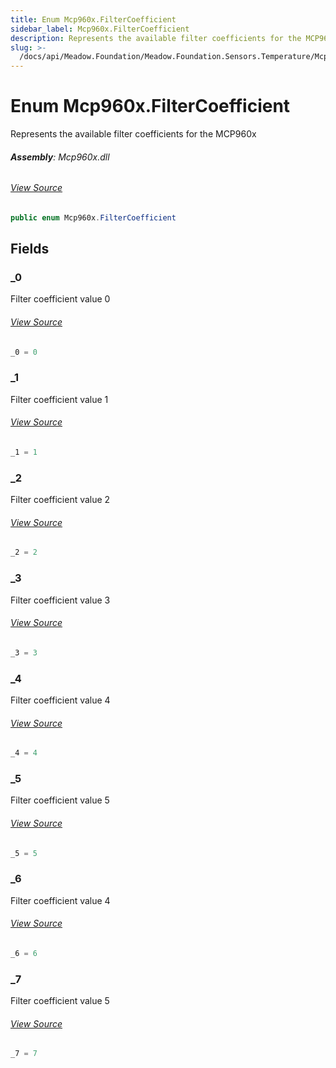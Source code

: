 ```yaml
---
title: Enum Mcp960x.FilterCoefficient
sidebar_label: Mcp960x.FilterCoefficient
description: Represents the available filter coefficients for the MCP960x
slug: >-
  /docs/api/Meadow.Foundation/Meadow.Foundation.Sensors.Temperature/Mcp960x.FilterCoefficient
---
```

# Enum Mcp960x.FilterCoefficient
Represents the available filter coefficients for the MCP960x

###### **Assembly**: Mcp960x.dll
###### [View Source](https://github.com/WildernessLabs/Meadow.Foundation.git/blob/develop/Source/Meadow.Foundation.Peripherals/Sensors.Temperature.Mcp960x/Driver/Mcp960x.Enums.cs#L113)
```csharp title="Declaration"
public enum Mcp960x.FilterCoefficient
```
## Fields
### _0
Filter coefficient value 0
###### [View Source](https://github.com/WildernessLabs/Meadow.Foundation.git/blob/develop/Source/Meadow.Foundation.Peripherals/Sensors.Temperature.Mcp960x/Driver/Mcp960x.Enums.cs#L118)
```csharp title="Declaration"
_0 = 0
```
### _1
Filter coefficient value 1
###### [View Source](https://github.com/WildernessLabs/Meadow.Foundation.git/blob/develop/Source/Meadow.Foundation.Peripherals/Sensors.Temperature.Mcp960x/Driver/Mcp960x.Enums.cs#L122)
```csharp title="Declaration"
_1 = 1
```
### _2
Filter coefficient value 2
###### [View Source](https://github.com/WildernessLabs/Meadow.Foundation.git/blob/develop/Source/Meadow.Foundation.Peripherals/Sensors.Temperature.Mcp960x/Driver/Mcp960x.Enums.cs#L126)
```csharp title="Declaration"
_2 = 2
```
### _3
Filter coefficient value 3
###### [View Source](https://github.com/WildernessLabs/Meadow.Foundation.git/blob/develop/Source/Meadow.Foundation.Peripherals/Sensors.Temperature.Mcp960x/Driver/Mcp960x.Enums.cs#L130)
```csharp title="Declaration"
_3 = 3
```
### _4
Filter coefficient value 4
###### [View Source](https://github.com/WildernessLabs/Meadow.Foundation.git/blob/develop/Source/Meadow.Foundation.Peripherals/Sensors.Temperature.Mcp960x/Driver/Mcp960x.Enums.cs#L134)
```csharp title="Declaration"
_4 = 4
```
### _5
Filter coefficient value 5
###### [View Source](https://github.com/WildernessLabs/Meadow.Foundation.git/blob/develop/Source/Meadow.Foundation.Peripherals/Sensors.Temperature.Mcp960x/Driver/Mcp960x.Enums.cs#L138)
```csharp title="Declaration"
_5 = 5
```
### _6
Filter coefficient value 4
###### [View Source](https://github.com/WildernessLabs/Meadow.Foundation.git/blob/develop/Source/Meadow.Foundation.Peripherals/Sensors.Temperature.Mcp960x/Driver/Mcp960x.Enums.cs#L142)
```csharp title="Declaration"
_6 = 6
```
### _7
Filter coefficient value 5
###### [View Source](https://github.com/WildernessLabs/Meadow.Foundation.git/blob/develop/Source/Meadow.Foundation.Peripherals/Sensors.Temperature.Mcp960x/Driver/Mcp960x.Enums.cs#L146)
```csharp title="Declaration"
_7 = 7
```
